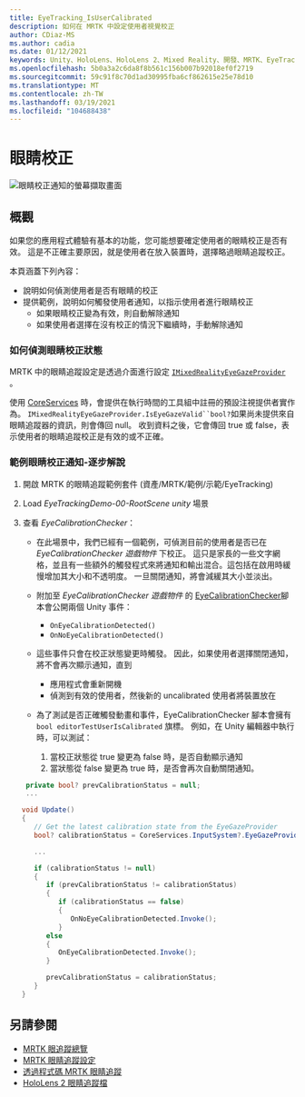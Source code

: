 ```yaml
---
title: EyeTracking_IsUserCalibrated
description: 如何在 MRTK 中設定使用者視覺校正
author: CDiaz-MS
ms.author: cadia
ms.date: 01/12/2021
keywords: Unity、HoloLens、HoloLens 2、Mixed Reality、開發、MRTK、EyeTracking、校正、
ms.openlocfilehash: 5b0a3a2c6da8f8b561c156b007b92018ef0f2719
ms.sourcegitcommit: 59c91f8c70d1ad30995fba6cf862615e25e78d10
ms.translationtype: MT
ms.contentlocale: zh-TW
ms.lasthandoff: 03/19/2021
ms.locfileid: "104688438"
---
```

# <a name="eye-calibration"></a>眼睛校正

![眼睛校正通知的螢幕擷取畫面](../../images/eye-tracking/mrtk_et_calibration_notification_example.jpg)

## <a name="overview"></a>概觀

如果您的應用程式體驗有基本的功能，您可能想要確定使用者的眼睛校正是否有效。
這是不正確主要原因，就是使用者在放入裝置時，選擇略過眼睛追蹤校正。

本頁涵蓋下列內容：

- 說明如何偵測使用者是否有眼睛的校正
- 提供範例，說明如何觸發使用者通知，以指示使用者進行眼睛校正
  - 如果眼睛校正變為有效，則自動解除通知
  - 如果使用者選擇在沒有校正的情況下繼續時，手動解除通知

### <a name="how-to-detect-the-eye-calibration-state"></a>如何偵測眼睛校正狀態

MRTK 中的眼睛追蹤設定是透過介面進行設定 [`IMixedRealityEyeGazeProvider`](xref:Microsoft.MixedReality.Toolkit.Input.IMixedRealityEyeGazeProvider) 。

使用 [CoreServices](eye-tracking-eye-gaze-provider.md) 時，會提供在執行時間的工具組中註冊的預設注視提供者實作為。 `IMixedRealityEyeGazeProvider.IsEyeGazeValid``bool?`如果尚未提供來自眼睛追蹤器的資訊，則會傳回 null。
收到資料之後，它會傳回 true 或 false，表示使用者的眼睛追蹤校正是有效的或不正確。

### <a name="sample-eye-calibration-notification---step-by-step"></a>範例眼睛校正通知-逐步解說

1. 開啟 MRTK 的眼睛追蹤範例套件 (資產/MRTK/範例/示範/EyeTracking) 

2. Load _EyeTrackingDemo-00-RootScene unity_ 場景

3. 查看 _EyeCalibrationChecker_：
   - 在此場景中，我們已經有一個範例，可偵測目前的使用者是否已在 *_EyeCalibrationChecker_ 遊戲物件* 下校正。
這只是家長的一些文字網格，並且有一些額外的觸發程式來將通知和輸出混合。這包括在啟用時緩慢增加其大小和不透明度。
一旦關閉通知，將會減緩其大小並淡出。

   - 附加至 *_EyeCalibrationChecker_ 遊戲物件* 的 [EyeCalibrationChecker](xref:Microsoft.MixedReality.Toolkit.Examples.Demos.EyeTracking.EyeCalibrationChecker)腳本會公開兩個 Unity 事件：
      - `OnEyeCalibrationDetected()`
      - `OnNoEyeCalibrationDetected()`

   - 這些事件只會在校正狀態變更時觸發。 因此，如果使用者選擇關閉通知，將不會再次顯示通知，直到
      - 應用程式會重新開機
      - 偵測到有效的使用者，然後新的 uncalibrated 使用者將裝置放在

   - 為了測試是否正確觸發動畫和事件，EyeCalibrationChecker 腳本會擁有 `bool editorTestUserIsCalibrated` 旗標。 例如，在 Unity 編輯器中執行時，可以測試：
      1. 當校正狀態從 true 變更為 false 時，是否自動顯示通知
      1. 當狀態從 false 變更為 true 時，是否會再次自動關閉通知。

```c#
    private bool? prevCalibrationStatus = null;
    ...

   void Update()
   {
      // Get the latest calibration state from the EyeGazeProvider
      bool? calibrationStatus = CoreServices.InputSystem?.EyeGazeProvider?.IsEyeCalibrationValid;

      ...

      if (calibrationStatus != null)
      {
         if (prevCalibrationStatus != calibrationStatus)
         {
            if (calibrationStatus == false)
            {
               OnNoEyeCalibrationDetected.Invoke();
            }
         else
         {
            OnEyeCalibrationDetected.Invoke();
         }

         prevCalibrationStatus = calibrationStatus;
      }
   }
```

## <a name="see-also"></a>另請參閱

- [MRTK 眼追蹤總覽](eye-tracking-main.md)
- [MRTK 眼睛追蹤設定](eye-tracking-basic-setup.md)
- [透過程式碼 MRTK 眼睛追蹤](eye-tracking-eye-gaze-provider.md)
- [HoloLens 2 眼睛追蹤檔](https://docs.microsoft.com/windows/mixed-reality/eye-tracking)
